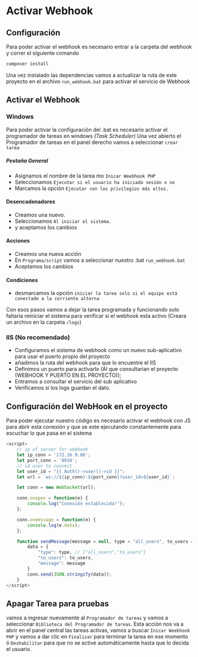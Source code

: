 # Activar Webhook

## Configuración

Para poder activar el webhook es necesario entrar a la carpeta del webhook y correr el siguiente comando

```bash
composer install
```

Una vez instalado las dependencias vamos a actualizar la ruta de este proyecto en el archivo `run_webhook.bat` para activar el servicio de Webhook

## Activar el Webhook

### Windows

Para poder activar la configuración del .bat es necesario activar el programador de tareas en windows _(Task Scheduler)_
Una vez abierto el Programador de tareas en el panel derecho vamos a seleccionar `crear tarea`

##### Pestaña General

-   Asignamos el nombre de la tarea mo `Inicar Weebhook PHP`
-   Seleccionamos `Ejecutar si el usuario ha iniciado sesión o no`
-   Marcamos la opción `Ejecutar con los privilegios más altos.`

#### Desencadenadores

-   Creamos una nuevo.
-   Seleccionamos `Al iniciar el sistema.`
-   y aceptamos los cambios

#### Acciones

-   Creamos una nueva acción
-   En `Programa/script` vamos a seleccionar nuestro .bat `run_webhook.bat`
-   Aceptamos los cambios

#### Condiciones

-   desmarcamos la opción `iniciar la tarea solo si el equipo está conectado a la corriente alterna`

Con esos pasos vamos a dejar la tarea programada y funcionando solo faltaría reiniciar el sistema para verificar si el webhook esta activo
(Creara un archivo en la carpeta `/logs`)

### IIS (No recomendado)

-   Configuramos el sistema de webhook como un nuevo sub-aplicativo para usar el puerto propio del proyecto
-   añadimos la ruta del webhook para que lo encuentre el IIS
-   Definimos un puerto para activarlo (Al que consultarian el proyecto (WEBHOOK Y PUERTO EN EL PROYECTO));
-   Entramos a consultar el servicio del sub aplicativo
-   Verificamos si los logs guardan el dato.

## Configuración del WebHook en el proyecto

Para poder ejecutar nuestro código es necesario activar el webhook con JS para abrir esta conexión y que se este ejecutando constantemente para escuchar lo que pasa en el sistema

```Javascript
<script>
	// ip of server for webhook
	let ip_conn = '172.16.9.86';
	let port_conn = '8010';
	// id user to connect
	let user_id = "{{ Auth()->user()->id }}";
	let url = `ws://${ip_conn}:${port_conn}?user_id=${user_id}`;

	let conn = new WebSocket(url);

	conn.onopen = function(e) {
		console.log("Conexión establecida!");
	};

	conn.onmessage = function(e) {
		console.log(e.data);
	};

	function sendMessage(message = null, type = "all_users", to_users = []) {
		data = {
			"type": type, // ["all_users","to_users"]
			"to_users": to_users,
			"message": message
		}
		conn.send(JSON.stringify(data));
	}
</script>
```

## Apagar Tarea para pruebas

vamos a ingresar nuevamente al `Programador de tareas`
y vamos a seleccionar `Biblioteca del Programador de tareas`. Esta acción nos va a abrir en el panel central las tareas activas, vamos a buscar `Inicar Weebhook PHP` y vamos a dar clic en `Finalizar` para terminar la tarea en ese momento ó
`Deshabilitar` para que no se active automáticamente hasta que lo decida el usuario.
